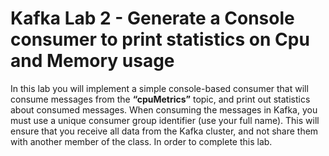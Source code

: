 # Kafka Lab 2 - Generate a Console consumer to print statistics on Cpu and Memory usage

In this lab you will implement a simple console-based consumer that will consume messages from the **“cpuMetrics”** topic, and print out statistics about consumed messages.
When consuming the messages in Kafka, you must use a unique consumer group identifier (use your full name). This will ensure that you receive all data from the Kafka cluster, and not share them with another member of the class.
In order to complete this lab.